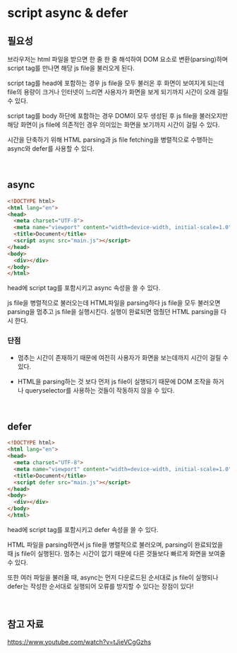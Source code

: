 # script async & defer

## 필요성

브라우저는 html 파일을 받으면 한 줄 한 줄 해석하여 DOM 요소로 변환(parsing)하며 script tag를 만나면 해당 js file을 불러오게 된다.

script tag를 head에 포함하는 경우 js file을 모두 불러온 후 화면이 보여지게 되는데 file의 용량이 크거나 인터넷이 느리면 사용자가 화면을 보게 되기까지 시간이 오래 걸릴 수 있다.

script tag를 body 하단에 포함하는 경우 DOM이 모두 생성된 후 js file을 불러오지만 해당 화면이 js file에 의존적인 경우 의미있는 화면을 보기까지 시간이 걸릴 수 있다.

시간을 단축하기 위해 HTML parsing과 js file fetching을 병렬적으로 수행하는 async와 defer를 사용할 수 있다.

<br>

## async

```html
<!DOCTYPE html>
<html lang="en">
<head>
  <meta charset="UTF-8">
  <meta name="viewport" content="width=device-width, initial-scale=1.0">
  <title>Document</title>
  <script async src="main.js"></script>
</head>
<body>
  <div></div>
</body>
</html>
```
head에 script tag를 포함시키고 async 속성을 쓸 수 있다.

js file을 병렬적으로 불러오는데 HTML파일을 parsing하다 js file을 모두 불러오면 parsing을 멈추고 js file을 실행시킨다. 실행이 완료되면 멈췄던 HTML parsing을 다시 한다.

### 단점

- 멈추는 시간이 존재하기 때문에 여전히 사용자가 화면을 보는데까지 시간이 걸릴 수 있다.

- HTML을 parsing하는 것 보다 먼저 js file이 실행되기 때문에 DOM 조작을 하거나 queryselector를 사용하는 것들이 작동하지 않을 수 있다.

<br>

## defer

```html
<!DOCTYPE html>
<html lang="en">
<head>
  <meta charset="UTF-8">
  <meta name="viewport" content="width=device-width, initial-scale=1.0">
  <title>Document</title>
  <script defer src="main.js"></script>
</head>
<body>
  <div></div>
</body>
</html>
```
head에 script tag를 포함시키고 defer 속성을 쓸 수 있다.

HTML 파일을 parsing하면서 js file을 병렬적으로 불러오며, parsing이 완료되었을 때 js file이 실행된다. 멈추는 시간이 없기 때문에 다른 것들보다 빠르게 화면을 보여줄 수 있다.

또한 여러 파일을 불러올 때, async는 먼저 다운로드된 순서대로 js file이 실행되나 defer는 작성한 순서대로 실행되어 오류를 방지할 수 있다는 장점이 있다!


<br>

## 참고 자료

https://www.youtube.com/watch?v=tJieVCgGzhs